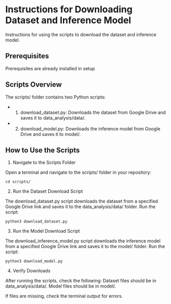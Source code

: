 # Instructions for Downloading Dataset and Inference Model

Instructions for using the scripts to download the dataset and inference model.

## Prerequisites
Prerequisites are already installed in setup

## Scripts Overview
The scripts/ folder contains two Python scripts:

- 1. download_dataset.py: Downloads the dataset from Google Drive and saves it to data_analysis/data/.
- 2. download_model.py: Downloads the inference model from Google Drive and saves it to model/.

## How to Use the Scripts
1. Navigate to the Scripts Folder

Open a terminal and navigate to the scripts/ folder in your repository:
```
cd scripts/
```


2. Run the Dataset Download Script

The download_dataset.py script downloads the dataset from a specified Google Drive link and saves it to the data_analysis/data/ folder.
Run the script:
```
python3 download_dataset.py
```

3. Run the Model Download Script

The download_inference_model.py script downloads the inference model from a specified Google Drive link and saves it to the model/ folder.
Run the script:
```
python3 download_model.py
```

4. Verify Downloads

After running the scripts, check the following:
Dataset files should be in data_analysis/data/.
Model files should be in model/.


If files are missing, check the terminal output for errors.
